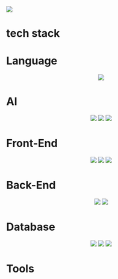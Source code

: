 <img src="https://capsule-render.vercel.app/api?type=Slice&color=auto&height=200&section=header&text=selfhiam&fontSize=90"/>

# tech stack

# Language
<div align="center">
	<img src="https://img.shields.io/badge/python-3776AB?style=flat&logo=python&logoColor=white" />
</div>

# AI
<div align="center">
	<img src="https://img.shields.io/badge/pytorch-EE4C2C?style=flat&logo=pytorch&logoColor=white" />
	<img src="https://img.shields.io/badge/scikitlearn-F7931E?style=flat&logo=scikitlearn&logoColor=white" />
	<img src="https://img.shields.io/badge/opencv-5C3EE8?style=flat&logo=opencv&logoColor=white" />
</div>

# Front-End
<div align="center">
	<img src="https://img.shields.io/badge/JavaScript-F7DF1E?style=flat&logo=JavaScript&logoColor=white" />
	<img src="https://img.shields.io/badge/HTML5-E34F26?style=flat&logo=HTML5&logoColor=white" />
	<img src="https://img.shields.io/badge/CSS3-1572B6?style=flat&logo=CSS3&logoColor=white" />
</div>

# Back-End
<div align="center">
	<img src="https://img.shields.io/badge/nodejs-339933?style=flat&logo=nodedotjs&logoColor=white" />
	<img src="https://img.shields.io/badge/fastapi-009688?style=flat&logo=fastapi&logoColor=white" />
</div>

# Database
<div align="center">
	<img src="https://img.shields.io/badge/mongodb-47A248?style=flat&logo=mongodb&logoColor=white" />
	<img src="https://img.shields.io/badge/mysql-4479A1?style=flat&logo=mysql&logoColor=white" />
	<img src="https://img.shields.io/badge/Oracle_SQL-F80000?style=flat&logo=oracle&logoColor=white" />
</div>

# Tools
